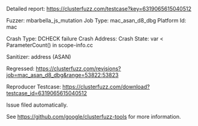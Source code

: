 Detailed report: https://clusterfuzz.com/testcase?key=6319065615040512

Fuzzer: mbarbella_js_mutation
Job Type: mac_asan_d8_dbg
Platform Id: mac

Crash Type: DCHECK failure
Crash Address: 
Crash State:
  var < ParameterCount() in scope-info.cc
  
Sanitizer: address (ASAN)

Regressed: https://clusterfuzz.com/revisions?job=mac_asan_d8_dbg&range=53822:53823

Reproducer Testcase: https://clusterfuzz.com/download?testcase_id=6319065615040512

Issue filed automatically.

See https://github.com/google/clusterfuzz-tools for more information.